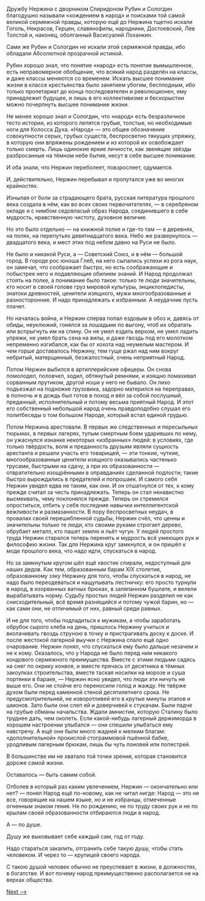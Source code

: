 Дружбу Нержина с дворником Спиридоном Рубин и Сологдин благодушно называли «хождением в народ» и поисками той самой великой сермяжной правды, которую ещё до Нержина тщетно искали Гоголь, Некрасов, Герцен, славянофилы, народники, Достоевский, Лев Толстой и, наконец, оболганный Васисуалий Лоханкин.

Сами же Рубин и Сологдин не искали этой сермяжной правды, ибо обладали Абсолютной прозрачной истиной.

Рубин хорошо знал, что понятие «народ» есть понятие вымышленное, есть неправомерное обобщение, что всякий народ разделён на классы, и даже классы меняются со временем. Искать высшее понимание жизни в классе крестьянства было занятием убогим, бесплодным, ибо только пролетариат до конца последователен и революционен, ему принадлежит будущее, и лишь в его коллективизме и бескорыстии можно почерпнуть высшее понимание жизни.

Не менее хорошо знал и Сологдин, что «народ» есть безразличное тесто истории, из которого лепятся грубые, толстые, но необходимые ноги для Колосса Духа. «Народ» — это общее обозначение совокупности серых, грубых существ, беспросветно тянущих упряжку, в которую они впряжены рождением и из которой их освобождает только смерть. Лишь одинокие яркие личности, как звенящие звёзды разбросанные на тёмном небе бытия, несут в себе высшее понимание.

И оба знали, что Нержин переболеет, повзрослеет, одумается.

И, действительно, Нержин перебывал и пропутался уже во многих крайностях.

Изнылая от боли за страдающего брата, русская литература прошлого века создала в нём, как во всех своих первочитателях, — в серебряном окладе и с нимбом седовласый образ Народа, соединившего в себе мудрость, нравственную чистоту, духовное величие.

Но это было отдельно — на книжной полке и где-то там — в деревнях, на полях, на перепутьях девятнадцатого века. Небо же развернулось — двадцатого века, и мест этих под небом давно на Руси не было.

Не было и никакой Руси, а — Советский Союз, и в нём — большой город. В городе рос юноша Глеб, на него сыпались успехи из рога наук, он замечал, что соображает быстро, но есть соображающие и побыстрее него и подавляющие обилием знаний. И Народ продолжал стоять на полке, а понимание было такое: только те люди значительны, кто носит в своей голове груз мировой культуры, энциклопедисты, знатоки древностей, ценители изящного, мужи многообразованные и разносторонние. И надо принадлежать к избранным. А неудачник пусть плачет.

Но началась война, и Нержин сперва попал ездовым в обоз и, давясь от обиды, неуклюжий, гонялся за лошадьми по выгону, чтоб их обратать или вспрыгнуть им на спину. Он не умел ездить верхом, не умел ладить упряжи, не умел брать сена на вилы, и даже гвоздь под его молотком непременно изгибался, как бы от хохота над неумелым мастером. И чем горше доставалось Нержину, тем гуще ржал над ним вокруг небритый, матерщинный, безжалостный, очень неприятный Народ.

Потом Нержин выбился в артиллерийские офицеры. Он снова помолодел, половчел, ходил, обтянутый ремнями, и изящно помахивал сорванным прутиком, другой ноши у него не бывало. Он лихо подъезжал на подножке грузовика, задорно матерился на переправах, в полночь и в дождь был готов в поход и вёл за собой послушный, преданный, исполнительный и потому весьма приятный Народ. И этот его собственный небольшой народ очень правдоподобно слушал его политбеседы о том большом Народе, который встал единой грудью.

Потом Нержина арестовали. В первых же следственных и пересыльных тюрьмах, в первых лагерях, тупым смертным боем ударивших по нему, он ужаснулся изнанке некоторых «избранных» людей: в условиях, где только твёрдость, воля и преданность друзьям являли сущность арестанта и решали участь его товарищей, — эти тонкие, чуткие, многообразованные ценители изящного оказывались частенько трусами, быстрыми на сдачу, а при их образованности — отвратительно изощрёнными в оправданиях сделанной подлости; такие быстро вырождались в предателей и попрошаек. И самого себя Нержин увидел едва не таким, как они. И он отшатнулся от тех, к кому прежде считал за честь принадлежать. Теперь он стал ненавистно высмеивать, чему поклонялся прежде. Теперь он стремился опроститься, отбить у себя последние навычки интеллигентской вежливости и размазанности. В пору беспросветных неудач, в провалах своей перешибленной судьбы, Нержин счёл, что ценны и значительны только те люди, кто своими руками строгает дерево, обрубает металл, кто пашет землю и льёт чугун. У людей простого труда Нержин старался теперь перенять и мудрость всё умеющих рук и философию жизни. Так для Нержина круг замкнулся, и он пришёл к моде прошлого века, что надо идти, спускаться в народ.

Но за замкнутым кругом шёл ещё хвостик спирали, недоступный для наших дедов. Как тем, образованным барам XIX столетия, образованному зэку Нержину для того, чтобы спускаться в народ, не надо было переодеваться и нащупывать лестничку: его просто турнули в народ, в изорванных ватных брюках, в заляпанном бушлате, и велели вырабатывать норму. Судьбу простых людей Нержин разделил не как снисходительный, всё время разнящийся и потому чужой барин, но — как сами они, не отличимый от них, равный среди равных.

И не для того, чтобы подладиться к мужикам, а чтобы заработать обрубок сырого хлеба на день, пришлось Нержину учиться и вколачивать гвоздь струною в точку и пристрагивать доску к доске. И после жестокой лагерной выучки с Нержина спало ещё одно очарование. Нержин понял, что спускаться ему было дальше незачем и не к кому. Оказалось, что у Народа не было перед ним никакого кондового сермяжного преимущества. Вместе с этими людьми садясь на снег по окрику конвоя, и вместе прячась от десятника в тёмных закоулках строительства, вместе таская носилки на морозе и суша портянки в бараке, — Нержин ясно увидел, что люди эти ничуть не выше его. Они не стойче его переносили голод и жажду. Не твёрже духом были перед каменной стеной десятилетнего срока. Не предусмотрительней, не изворотливей его в крутые минуты этапов и шмонов. Зато были они слеп ей и доверчивей к стукачам. Были падче на грубые обманы начальства. Ждали амнистии, которую Сталину было труднее дать, чем околеть. Если какой-нибудь лагерный держиморда в хорошем настроении улыбался — они спешили улыбаться ему навстречу. А ещё они были много жадней к мелким благам: «дополнительной» прокислой стограммовой пшённой бабке, уродливым лагерным брюкам, лишь бы чуть поновей или попестрей.

В большинстве им не хватало той точки зрения, которая становится дороже самой жизни.

Оставалось — быть самим собой.

Отболев в который раз каким увлечением, Нержин — окончательно или нет? — понял Народ ещё по-новому, как не читал нигде: Народ — это не все, говорящие на нашем языке, но и не избранцы, отмеченные огненным знаком гения. Не по рождению, не по труду своих рук и не по крылам своей образованности отбираются люди в народ.

А — по душе.

Душу же выковывает себе каждый сам, год от году.

Надо стараться закалить, отгранить себе такую душу, чтобы стать человеком. И через то — крупицей своего народа.

С такою душой человек обычно не преуспевает в жизни, в должностях, в богатстве. И вот почему народ преимущественно располагается не на верхах общества.

[Next -->](https://github.com/AdamSkywalker/literature/blob/master/citations/ru/%D0%A1%D0%BE%D0%BB%D0%B6%D0%B5%D0%BD%D0%B8%D1%86%D1%8B%D0%BD/%D0%92%20%D0%BA%D1%80%D1%83%D0%B3%D0%B5%20%D0%BF%D0%B5%D1%80%D0%B2%D0%BE%D0%BC/32%20-%20%D0%A1%D0%BF%D0%B8%D1%80%D0%B8%D0%B4%D0%BE%D0%BD.md)
